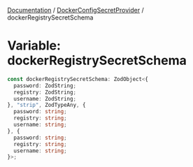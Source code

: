 [Documentation](../../index.md) / [DockerConfigSecretProvider](../index.md) / dockerRegistrySecretSchema

# Variable: dockerRegistrySecretSchema

```ts
const dockerRegistrySecretSchema: ZodObject<{
  password: ZodString;
  registry: ZodString;
  username: ZodString;
}, "strip", ZodTypeAny, {
  password: string;
  registry: string;
  username: string;
}, {
  password: string;
  registry: string;
  username: string;
}>;
```
